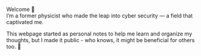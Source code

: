 Welcome 👋 <br>
I’m a former physicist who made the leap into cyber security — a field that captivated me. <br>

This webpage started as personal notes to help me learn and organize my thoughts, but I made it public - who knows, it might be beneficial for others too. 🙂
